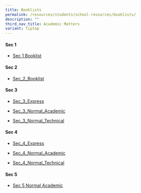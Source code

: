 ```yaml
---
title: Booklists
permalink: /resources/students/school-resources/booklists/
description: ""
third_nav_title: Academic Matters
variant: tiptap
---
```

<h4><strong>Sec 1</strong></h4>
<ul data-tight="true" class="tight">
<li>
<p><a href="/files/Booklist/2025/Sec_1_Booklist.pdf" rel="noopener nofollow" target="_blank">Sec 1 Booklist</a>
</p>
</li>
</ul>
<p></p>
<h4><strong>Sec 2</strong></h4>
<ul data-tight="true" class="tight">
<li>
<p><a href="/files/Booklist/2025/2025_Sec_2_Booklist.pdf" rel="noopener nofollow" target="_blank">Sec_2_Booklist</a>
</p>
</li>
</ul>
<p></p>
<h4><strong>Sec 3</strong></h4>
<ul data-tight="true" class="tight">
<li>
<p><a href="/files/Booklist/2025/Sec_3_Express.pdf" rel="noopener nofollow" target="_blank">Sec_3_Express</a>
</p>
</li>
<li>
<p><a href="/files/Booklist/2025/Sec_3_Normal_Academic.pdf" rel="noopener nofollow" target="_blank">Sec_3_Normal_Academic</a>
</p>
</li>
<li>
<p><a href="/files/Booklist/2025/Sec_3_Normal_Technical.pdf" rel="noopener nofollow" target="_blank">Sec_3_Normal_Technical</a>
</p>
</li>
</ul>
<p></p>
<h4><strong>Sec 4</strong></h4>
<ul data-tight="true" class="tight">
<li>
<p><a href="/files/Booklist/2025/Sec_4_Express.pdf" rel="noopener nofollow" target="_blank">Sec_4_Express</a>
</p>
</li>
<li>
<p><a href="/files/Booklist/2025/Sec_4_Normal_Academic.pdf" rel="noopener nofollow" target="_blank">Sec_4_Normal_Academic</a>
</p>
</li>
<li>
<p><a href="/files/Booklist/2025/Sec_4_Normal_Technical.pdf" rel="noopener nofollow" target="_blank">Sec_4_Normal_Technical</a>
</p>
</li>
</ul>
<h4><strong>Sec 5</strong></h4>
<ul data-tight="true" class="tight">
<li>
<p><a href="/files/Booklist/2025/Sec_5_Normal_Academic.pdf" rel="noopener nofollow" target="_blank">Sec 5 Normal Academic</a>
</p>
</li>
</ul>
<p></p>